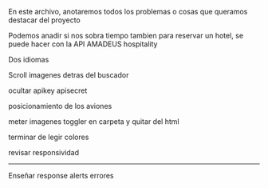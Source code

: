En este archivo, anotaremos todos los problemas o cosas que queramos destacar del proyecto

Podemos anadir si nos sobra tiempo tambien para reservar un hotel, se puede hacer con la API AMADEUS hospitality

Dos idiomas

Scroll imagenes detras del buscador

ocultar apikey apisecret

posicionamiento de los aviones

meter imagenes toggler en carpeta y quitar del html

terminar de legir colores

revisar responsividad 

-----------------------


Enseñar response
alerts errores 

